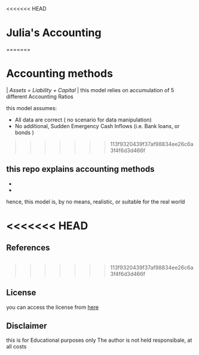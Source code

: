 <<<<<<< HEAD
# Julia's Accounting
=======
# Accounting methods

| _Assets = Liability + Capital_ |
this model relies on accumulation of  5 different Accounting Ratios


this model assumes:
-  All data are correct ( no scenario for data manipulation)
-  No additional, Sudden Emergency Cash Inflows (i.e. Bank loans, or bonds )
>>>>>>> 113f9320439f37af98834ee26c6a3f4f6d3d466f

this repo explains **accounting methods**
- 
-
-
hence, this model is, by no means, realistic, or suitable for the real world

<<<<<<< HEAD
=======
## References

```

  ```
>>>>>>> 113f9320439f37af98834ee26c6a3f4f6d3d466f

## License

you can access the license from [here](src/LICENSE.md)

## Disclaimer
this is for Educational purposes only
The author is not held responsibale, at all costs
